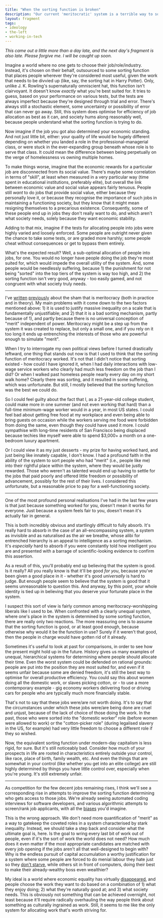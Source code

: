 ```yaml
---
title: "When the sorting function is broken"
description: "Our current 'meritocratic' system is a terrible way to sort people into economic roles, with their corresponding economic rewards."
layout: fragment
tags:
- ideology
- the-left
- working-in-tech
---
```


_This came out a little more than a day late, and the next day's fragment is also late. Please forgive me. I will be caught up soon._

Imagine a world where no one gets to choose their job/role/industry. Instead, it's chosen on their behalf, outsourced to some sorting function that places people wherever they're considered most useful, given the work that needs to be divvied up (like, say, the sorting hat in Harry Potter). Only, unlike J. K. Rowling's supernaturally omniscient hat, this function isn't clairvoyant. It doesn't know _exactly_ what you're best suited for. It tries to guess, based on your performance on various tests, but the tests are always imperfect because they're designed through trial and error. There's always still a stochastic element, some uncertainty or possibility of error that can never go away. Still, this system does optimise for efficiency of job allocation as best as it can, and society hums along reasonably well, because people understand what the sorting function is trying to do.

Now imagine if the job you got also determined your economic standing. And not just little bit, either: your quality of life would be hugely different depending on whether you landed a role in the professional-managerial class, or were stuck in the ever-expanding group beneath whose role is to serve that class. It could mean the difference between being perpetually on the verge of homelessness vs owning multiple homes.

To make things worse, imagine that the economic rewards for a particular job are disconnected from its social value. There's maybe some correlation in terms of "skill", at least when measured in a very particular way (time spent in educational institutions, preferably elite), but overall the link between economic value and social value appears fairly tenuous. People still _want_ to do jobs that provide social value, either because they personally love it, or because they recognise the importance of such jobs in maintaining a functioning society, but they know that it might mean resigning themselves to a precarious existence. Consequently, some of these people end up in jobs they don't really want to do, and which aren't what society needs, solely because they want economic stability.

Adding to that mix, imagine if the tests for allocating people into jobs were highly varied and loosely enforced. Some people are outright never given the chance to take some tests, or are graded more harshly; some people cheat without consequences or get to bypass them entirely.

What's the expected result? Well, a sub-optimal allocation of people into jobs, for one. You would no longer have people doing the job they're most suited for, which would impede the overall utility of the system. And, some people would be needlessly suffering, because 1) the punishment for not being "sorted" into the top tiers of  the system is way too high, and 2) the sorting function isn't very good, anyway - too easily gamed, and not congruent with what society truly needs.

***

I've [written](https://notesfrombelow.org/article/tech-culture-unions-meritocracy) [previously](/posts/fragments-5) about the sham that is meritocracy (both in practice and in theory). My main problems with it come down to the two factors mentioned above: 1) it is used to justify massive inequality on a scale that is fundamentally unjustifiable; and 2) that it is a bad sorting mechanism, partly because of 1), and partly because there is no universal conception of "merit" independent of power. Meritocracy might be a step up from the system it was created to replace, but only a small one, and if you rely on it too long it ends up entrenching the interests of those who are powerful enough to simulate "merit".

When I try to interrogate my own political views before I turned drastically leftward, one thing that stands out now is that I used to think that the sorting function of meritocracy worked. It's not that I didn't notice that sorting existed - how could I have ignored it, when I had daily interactions with low-wage service workers who clearly had much less freedom on the job than I did? Or when I walked past homeless people nearly every day on my short walk home? Clearly there was sorting, and it resulted in some suffering, which was unfortunate. But still, I mostly believed that the sorting function was the best we could do.

So I could feel guilty about the fact that I, as a 21-year-old college student, could make more in one summer (and not even working that hard) than a full-time minimum-wage worker would in a year, in most US states. I could feel bad about getting free food at my workplace and even being able to bring guests on occasion while the workers serving me food were forbidden from doing the same, even though they could have used it more. I could sympathise with long-time residents of San Francisco  being displaced because techies like myself were able to spend $3,000+ a month on a one-bedroom luxury apartment.

Or I could view it as my just desserts - my prize for having worked hard, and just being like innately capable, I don't know. I had a profound faith in the ability of the system to sort people who had "merit" (i.e., people like me) into their rightful place within the system, where they would be justly rewarded. Those who weren't as talented would end up having to settle for the jobs that paid poorly and offered little freedom or possibility of advancement, possibly for the rest of their lives. I considered this unfortunate, but a reasonable price to pay for a well-functioning society.

***

One of the most profound personal realisations I've had in the last few years is that just because something worked for you, doesn't mean it works for everyone. Just because a system feels fair to you, doesn't mean it's actually fair in general.

This is both incredibly obvious and startlingly difficult to fully absorb. It's really hard to absorb in the case of an all-encompassing system, a system as invisible and as naturalised as the air we breathe, whose alibi for entrenched hierarchy is an appeal to intelligence as a sorting mechanism. It's _especially_ hard to absorb if you were constantly told how intelligent you are and presented with a barrage of scientific-looking evidence to confirm this assertion.

As a result of this, you'll probably end up believing that the system is good. Is it really? All you really know is that it'll be good _for you_, because you've been given a good place in it - whether it's good _universally_ is hard to judge. But enough people seem to believe that the system is good that it seems unreasonable to question this. And anyway, by this point, your whole identity is tied up in believing that you deserve your fortunate place in the system.

I suspect this sort of view is fairly common among meritocracy-worshipping liberals like I used to be. When confronted with a clearly unequal system, where one's place in the system is determined by some sorting function, there are really only two reactions. The more reassuring one is to assume that the sorting function is good, or at least good enough, because otherwise why would it be the function in use? Surely if it weren't that good, then the people in charge would have gotten rid of it already.

Sometimes it's useful to look at past for comparisons, in order to see how the present might hold up in the future. History gives us many examples of unequal, hierarchical systems for determining where people should allocate their time. Even the worst system could be defended on rational grounds: people are put into the position they are most suited for, and even if it seems unfair because some are denied freedom, it's still the best way to optimise for overall productive efficiency. You could say this about women doing all the domestic work, or slaves picking cotton, or - to use a more contemporary example - gig economy workers delivering food or driving cars for people who are typically much more financially stable.

That's not to say that these jobs were/are not worth doing. It's to say that the circumstances under which these jobs were/are being done are cruel and unjust, because of the lack of choice of those doing the work. In the past, those who were sorted into the "domestic worker" role (before women were allowed to work) or the "cotton-picker role" (during legalised slavery in the US, for example) had very little freedom to choose a different role if they so wished.

Now, the equivalent sorting function under modern-day capitalism is less rigid, for sure. But it's still noticeably bad. Consider how much of your prospects in life are rooted in characteristics entirely outside your control, like race, place of birth, family wealth, etc. And even the things that are somewhat in your control (like whether you get into an elite college) are still highly determined by things you have little control over, especially when you're young. It's still extremely unfair.

***

As competition for the few decent jobs remaining rises, I think we'll see a corresponding rise in attempts to improve the sorting function determining who gets access to those jobs. We're already seeing automated coding interviews for software developers, and various algorithmic attempts to screen/rank job applicants, with all the [biases](https://qz.com/1427621/companies-are-on-the-hook-if-their-hiring-algorithms-are-biased/) you'd imagine.

This is the wrong approach. We don't need more quantification of "merit" as a way to gatekeep the coveted roles in a system characterised by stark inequality. Instead, we should take a step back and consider what the ultimate goal is, here. Is the goal to wring every last bit of work out of people, even if it's the sort of work the world does not need? How much does it even matter if the most appropriate candidates are matched with every job opening if the jobs aren't all that well-designed to begin with? Why is the endless pursuit of capital accumulation a worthy justification for a system where some people are forced to do menial labour they hate just so they [don't starve](/posts/fragments-111), while others sit in front of computers, doing their best to make their already-wealthy boss even wealthier?

My ideal is a world where economic equality has virtually [disappeared](/posts/fragments-115), and people choose the work they want to do based on a combination of 1) what they enjoy doing; 2) what they're naturally good at; and 3) what society needs. This is obviously not something that can be achieved overnight, not least because it'll require radically overhauling the way people think about something as culturally ingrained as work. Still, it seems to me like the only system for allocating work that's worth striving for.
